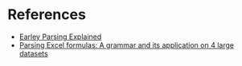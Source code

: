 # References

- [Earley Parsing Explained](http://loup-vaillant.fr/tutorials/earley-parsing/)
- [Parsing Excel formulas: A grammar and its application on 4 large datasets](https://www.researchgate.net/publication/319609929_Parsing_Excel_formulas_A_grammar_and_its_application_on_4_large_datasets_AIVALOGLOU_et_al)

